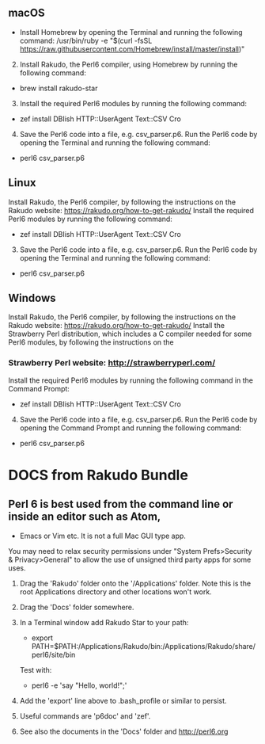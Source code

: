 ## macOS 
- Install Homebrew by opening the Terminal and running the following command: 
/usr/bin/ruby -e "$(curl -fsSL https://raw.githubusercontent.com/Homebrew/install/master/install)"  
 
2. Install Rakudo, the Perl6 compiler, using Homebrew by running the following command: 
- brew install rakudo-star  
 
3. Install the required Perl6 modules by running the following command: 
- zef install DBIish HTTP::UserAgent Text::CSV Cro  
 
4. Save the Perl6 code into a file, e.g. csv_parser.p6. 
Run the Perl6 code by opening the Terminal and running the following command: 
- perl6 csv_parser.p6  
 
## Linux 
Install Rakudo, the Perl6 compiler, by following the instructions on the Rakudo website: https://rakudo.org/how-to-get-rakudo/ 
Install the required Perl6 modules by running the following command: 
- zef install DBIish HTTP::UserAgent Text::CSV Cro  
 
3. Save the Perl6 code into a file, e.g. csv_parser.p6. 
Run the Perl6 code by opening the Terminal and running the following command: 
- perl6 csv_parser.p6  
 
## Windows 
Install Rakudo, the Perl6 compiler, by following the instructions on the Rakudo website: https://rakudo.org/how-to-get-rakudo/ 
Install the Strawberry Perl distribution, which includes a C compiler needed for some Perl6 modules, by following the instructions on the 
### Strawberry Perl website: http://strawberryperl.com/ 
Install the required Perl6 modules by running the following command in the Command Prompt: 
- zef install DBIish HTTP::UserAgent Text::CSV Cro  
 
4. Save the Perl6 code into a file, e.g. csv_parser.p6. 
Run the Perl6 code by opening the Command Prompt and running the following command: 
- perl6 csv_parser.p6  

# DOCS from Rakudo Bundle
## Perl 6 is best used from the command line or inside an editor such as Atom,
- Emacs or Vim etc. It is not a full Mac GUI type app.

You may need to relax security permissions under "System Prefs>Security &
Privacy>General" to allow the use of unsigned third party apps for some uses.

1. Drag the 'Rakudo' folder onto the '/Applications' folder. Note this 
is the root Applications directory and other locations won't work.

2. Drag the 'Docs' folder somewhere.

3. In a Terminal window add Rakudo Star to your path:

   - export PATH=$PATH:/Applications/Rakudo/bin:/Applications/Rakudo/share/perl6/site/bin

   Test with:

   - perl6 -e 'say "Hello, world!";'

4. Add the 'export' line above to .bash_profile or similar to persist.

5. Useful commands are 'p6doc' and 'zef'.

6. See also the documents in the 'Docs' folder and http://perl6.org

